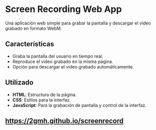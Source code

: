 # Screen Recording Web App

Una aplicación web simple para grabar la pantalla y descargar el video grabado en formato WebM.

## Características

- Graba la pantalla del usuario en tiempo real.
- Reproduce el video grabado en la misma página.
- Opción para descargar el video grabado automáticamente.

## Utilizado

- **HTML**: Estructura de la página.
- **CSS**: Estilos para la interfaz.
- **JavaScript**: Para la grabación de pantalla y control de la interfaz.

## https://2gmh.github.io/screenrecord
